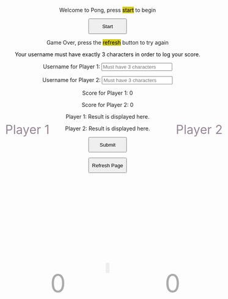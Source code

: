 <!-- <!DOCTYPE html> -->
<html>
<head>
  <meta charset="UTF-8">
  <title>Pong Game</title>
  <style>
    #pong-container {
      position: absolute;
      left: 50%;
      transform: translate(-50%, +60%);
      width: 600px;
      height: 400px;
    }
    canvas {
      width: 100%;
      height: 100%;
      background: #222;
      border: 5px solid #eee;
    }
    canvas:focus{
      outline: none;
    }
    .score {
      font-size: 4rem;
      color: #aaa;
      position: absolute;
      top: 10px;
    }
    #score1 {
      left: 150px;
    }
    #score2 {
      left: 450px;
    }
    #start_game_button {
      height: 40px;
      width: 100px;
    }
    #refreshbutton {
      height: 40px;
      width: 100px;
    }
    #post {
      height: 40px;
      width: 100px;
    }
    .player_number{
      font-size: 2rem;
      /* background-color: #02fa51d7; */
      color: #968796;
    }
    #player2{
      transform: translate(+40%, -1000%);
    }
    #player1{
      transform: translate(-35%, -1100%);
    }
  </style>
</head>
<body>
  <div class="container bg-secondary" style="text-align:center;">
        <!-- Main Menu -->
        <div id="start_menu" class="py-4 text-light">
            <p>Welcome to Pong, press <span style="background-color: #d4ca1c; color: #000000">start</span> to begin</p>
            <button id="start_game_button" onclick="gameLoop()">Start</button>
        </div>
        <!-- Game Over -->
        <div id="gameover" class="py-4 text-light">
            <p>Game Over, press the <span style="background-color: #d4ca1c; color: #000000">refresh</span> button to try again</p>
            <p><span style="background-color: #FFFFFF; color: #000000">Your username must have exactly 3 characters in order to log your score.</span></p>
            <form action="javascript:create_user()">
                <p><label>
                    Username for Player 1:
                    <input type="text" name="user1" id="user1" placeholder="Must have 3 characters" required>
                </label></p>
                <p><label>
                    Username for Player 2:
                    <input type="text" name="user2" id="user2" placeholder="Must have 3 characters" required>
                </label></p>
                <p><label>
                    Score for Player 1:
                    <span name="scoring_1" id="scoring_1">0</span>
                </label></p>
                <p><label>
                    Score for Player 2:
                    <span name="scoring_2" id="scoring_2">0</span>
                </label></p>
                <p><label>
                    Player 1: 
                    <span name="gameResult1" id="gameResult1">Result is displayed here.</span>
                </label></p>
                <p><label>
                    Player 2: 
                    <span name="gameResult2" id="gameResult2">Result is displayed here.</span>
                </label></p>
                <!-- <p><label>
                    Date of Score:
                    <span type="date" name="dos" id="dos"></span>
                </label></p> -->
                <p>
                    <button id="post" onclick="alert('Your score has been posted!')">Submit</button>
                </p>
            </form>
            <!-- <a id="new_game1" class="link-alert">new game</a>
            <a id="setting_menu1" class="link-alert">settings</a> -->
        </div>
        <div id="refresh" class="py-4 text-light"><button id="refreshbutton" onclick="location.reload()">Refresh Page</button></div>
        <!-- Play Screen -->
        <div id="empty-space"></div>
        <div id="pong-container" style="text-align:center;">
          <canvas id="canvas"></canvas>
          <div class="player_number" id="player2">Player 2</div>
          <div class="player_number" id="player1">Player 1</div>
          <div class="score" id="score1">0</div>
          <div class="score" id="score2">0</div>
          <!-- <button id="restartButton">Restart Game</button> -->
        </div>
  </div>

<script>
  const canvas = document.getElementById('canvas');
  const ctx = canvas.getContext('2d');
  const ballSize = 5;
  const PONG_GAMEOVER = document.getElementById("gameover");
  const PONG_START = document.getElementById("start_menu");
  const PONG_REFRESH = document.getElementById("refresh");
  // const button_new_game = document.getElementById("new_game");
  // Set the canvas width and height
  canvas.width = 600;
  canvas.height = 400;
  PONG_GAMEOVER.style.display= "none";
  PONG_START.style.display="block";
  PONG_REFRESH.style.display="none";
  // Set the initial ball position and velocity
  let ballX, ballY, ballSpeedX, ballSpeedY;
  resetBall();

  // let gameState = 0;

  // Set the initial paddle positions
  let paddle1Y = canvas.height / 2 - 40;
  let paddle2Y = canvas.height / 2 - 40;

  // Set the paddle dimensions
  const paddleWidth = 10;
  const paddleHeight = 80;

  // Set the initial scores
  let scorePlayer1 = 0;
  let scorePlayer2 = 0;

  // Define the score limit
  const scoreLimit = 5;

  // Get the game result
  const gameRes1 = document.getElementById('gameResult1');
  const gameRes2 = document.getElementById('gameResult2');
  // Get the score elements
  const score1 = document.getElementById('score1');
  const score2 = document.getElementById('score2');
  const score1_display = document.getElementById('scoring_1');
  const score2_display = document.getElementById('scoring_2');
  // Restart
  // const restartButton = document.getElementById('restartButton');
  // restartButton.addEventListener('click', restart);

  // function gameStart() {
  //   if(gameState ===0){
  //     gameLoop();
  //   }else{
  //     PONG_GAMEOVER.style.display= "block";
  //     resetBallNoSpeed();
  //   }
  // }

  // Draw the paddles and ball on the canvas
  function drawPaddlesAndBall() {
    // Clear the canvas
    ctx.clearRect(0, 0, canvas.width, canvas.height);
    // Draw the paddles
    ctx.fillStyle = '#fff';
    ctx.fillRect(0 + 10, paddle1Y, paddleWidth, paddleHeight);
    ctx.fillRect(canvas.width - paddleWidth - 10, paddle2Y, paddleWidth, paddleHeight);

    // Draw the ball
    ctx.beginPath();
    ctx.fillStyle = '#fff';
    ctx.arc(ballX, ballY, ballSize, 0, Math.PI * 2);
    ctx.fill();
  }


  // Update the ball position and check for collisions
  function moveBall() {
    ballX += ballSpeedX;
    ballY += ballSpeedY;
    // Check for collisions with the top and bottom walls
    if (ballY - ballSize < 0 || ballY + ballSize > canvas.height) {
      ballSpeedY = -ballSpeedY;
    }
    // Check for collisions with the paddles
    if (ballX - ballSize < paddleWidth + 10 && ballY > paddle1Y && ballY < paddle1Y + paddleHeight) {
      ballSpeedX = -ballSpeedX;
      let deltaY = ballY - (paddle1Y + paddleHeight / 2);
      ballSpeedY = deltaY * 0.35;
    } else if (ballX + ballSize > canvas.width - paddleWidth - 10 && ballY > paddle2Y && ballY < paddle2Y + paddleHeight) {
      ballSpeedX = -ballSpeedX;
      let deltaY = ballY - (paddle2Y + paddleHeight / 2);
      ballSpeedY = deltaY * 0.35;
    }

    // Check for a goal scored by player 1
    if (ballX - ballSize < 0) {
      scorePlayer2 = scorePlayer2 + 1;
      resetBall();
    }

    // Check for a goal scored by player 2
    if (ballX + ballSize > canvas.width) {
      scorePlayer1 = scorePlayer1 + 1;
      resetBall();
    }
  }

  // Reset the ball to the center of the canvas
  function resetBall() {
    ballX = canvas.width / 2;
    ballY = canvas.height / 2;
    ballSpeedX = Math.random() < 0.5 ? -5 : 5;
    ballSpeedY = Math.random() * 4 - 2;
  }
  function resetBallNoSpeed() {
    ballX = canvas.width / 2;
    ballY = canvas.height / 2;
  }

  // Update the paddle positions based on the user input
  function movePaddles() {
    // Move the first paddle (player 1)
    if (wPressed) {
    paddle1Y -= 5;
    } else if (sPressed) {
    paddle1Y += 5;
    }
    // Move the second paddle (player 2)
    if (upPressed) {
      paddle2Y -= 5;
    } else if (downPressed) {
      paddle2Y += 5;
    }

    // Make sure the paddles don't move off the screen
    if (paddle1Y < 0) {
      paddle1Y = 0;
    } else if (paddle1Y + paddleHeight > canvas.height) {
      paddle1Y = canvas.height - paddleHeight;
    }

    if (paddle2Y < 0) {
      paddle2Y = 0;
    } else if (paddle2Y + paddleHeight > canvas.height) {
      paddle2Y = canvas.height - paddleHeight;
    }
  }

  // Main game loop
  function gameLoop() {
    PONG_GAMEOVER.style.display= "none";
    // gameStart();
    drawPaddlesAndBall();
    moveBall();
    movePaddles();
    scoreTracker();
    checkGameEnd();
    // // Update the score display
    // score1.textContent = scorePlayer1;
    // score2.textContent = scorePlayer2;
    requestAnimationFrame(gameLoop);
    // console.log(score1);
    // console.log(score2);
  }

  // Detect user input
  let wPressed = false;
  let sPressed = false;
  let upPressed = false;
  let downPressed = false;

  document.addEventListener('keydown', (event) => {
  if (event.code === 'ArrowUp' || event.code === 'ArrowDown'){
    event.preventDefault();
  }
  if (event.key === 'w') {
  wPressed = true;
  } else if (event.key === 's') {
  sPressed = true;
  } else if (event.key === 'ArrowUp') {
  upPressed = true;
  } else if (event.key === 'ArrowDown') {
  downPressed = true;
  }
  });

  document.addEventListener('keyup', (event) => {
  if (event.key === 'w') {
  wPressed = false;
  } else if (event.key === 's') {
  sPressed = false;resetBallNoSpeed
  } else if (event.key === 'ArrowUp') {
  upPressed = false;
  } else if (event.key === 'ArrowDown') {
  downPressed = false;
  }
  });



  function restart() {
    // Reset the scores
    scorePlayer1 = 0;
    scorePlayer2 = 0;

    // Reset the ball and paddles
    resetBallNoSpeed();
    paddle1Y = canvas.height / 2 - 40;
    paddle2Y = canvas.height / 2 - 40;
  }

  // Check for the game end
  function checkGameEnd() {
    // Check if player 1 has won
    if (scorePlayer1 >= scoreLimit) {
      PONG_GAMEOVER.style.display= "block";
      PONG_START.style.display="none";
      gameRes1.innerHTML = "Won";
      gameRes2.innerHTML = "Loss";
      cancelAnimationFrame();
      // gameState = 1;
    }
    // Check if player 2 has won
    if (scorePlayer2 == scoreLimit) {
      PONG_GAMEOVER.style.display= "block";
      PONG_START.style.display="none";
      gameRes1.innerHTML = "Loss";
      gameRes2.innerHTML = "Won";
      cancelAnimationFrame();
      // gameState = 1;
    }
    }
    
    function scoreTracker(){
      score1.innerHTML = String(scorePlayer1);
      score2.innerHTML = String(scorePlayer2);
      score1_display.innerHTML = String(scorePlayer1);
      score2_display.innerHTML = String(scorePlayer2);
    }
    
  // const resultContainer = document.getElementById("scoresList");
  // prepare URL's to allow easy switch from deployment and localhost
  //const url = "http://127.0.0.1:8086/api/pong"
  const url = "https://pythonalflask.tk/api/pong"
  const create_fetch = url + '/addPongScore';
  // Load users on page entry
  function create_user(){
    //Validate Password (must be 6-20 characters in len)
    //verifyPassword("click");
    const body = {
        user1: document.getElementById("user1").value,
        user2: document.getElementById("user2").value,
        score1: document.getElementById("scoring_1").innerHTML,
        score2: document.getElementById("scoring_2").innerHTML,
        result1: document.getElementById("gameResult1").innerHTML,
        result2: document.getElementById("gameResult2").innerHTML        

    };
    const requestOptions = {
        method: 'POST',
        body: JSON.stringify(body),
        mode: 'cors',
        cache: 'default',
        //credentials: 'include',
        headers: {
            "content-type": "application/json",
            'Authorization': 'Bearer my-token',
        },
    };
    // URL for Create API
    // Fetch API call to the database to create a new user
    fetch(create_fetch, requestOptions)
      .then(response => {
        // trap error response from Web API
        if (response.status !== 200) {
          const errorMsg = 'Database create error: ' + response.status;
          console.log(errorMsg);
          return;
        }
        // response contains valid result
        response.json().then(data => {
            console.log(data);
        })
    })
    // show refresh button
    PONG_REFRESH.style.display= "block";
    //PONG_GAMEOVER.style.display= "none";
  }
</script>
<script>
    const stars = document.querySelectorAll('.rating input');
    stars.forEach((star, index) => {
    star.addEventListener('click', () => {
        const rating = index + 1;
        console.log(`You rated this ${rating} stars.`);
  });
});
</script>

</body>
</html> 
